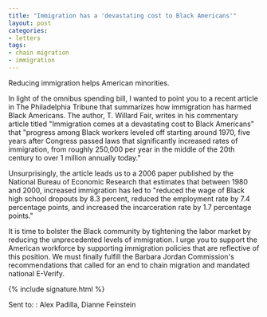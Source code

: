```yaml
---
title: "Immigration has a 'devastating cost to Black Americans'"
layout: post
categories:
- letters
tags:
- chain migration
- immigration
---
```


Reducing immigration helps American minorities.

In light of the omnibus spending bill, I wanted to point you to a recent article in The Philadelphia Tribune that summarizes how immigration has harmed Black Americans. The author, T. Willard Fair, writes in his commentary article titled "Immigration comes at a devastating cost to Black Americans" that "progress among Black workers leveled off starting around 1970, five years after Congress passed laws that significantly increased rates of immigration, from roughly 250,000 per year in the middle of the 20th century to over 1 million annually today."

Unsurprisingly, the article leads us to a 2006 paper published by the National Bureau of Economic Research that estimates that between 1980 and 2000, increased immigration has led to "reduced the wage of Black high school dropouts by 8.3 percent, reduced the employment rate by 7.4 percentage points, and increased the incarceration rate by 1.7 percentage points."

It is time to bolster the Black community by tightening the labor market by reducing the unprecedented levels of immigration. I urge you to support the American workforce by supporting immigration policies that are reflective of this position. We must finally fulfill the Barbara Jordan Commission's recommendations that called for an end to chain migration and mandated national E-Verify.

{% include signature.html %}

Sent to:
: Alex Padilla, Dianne Feinstein
